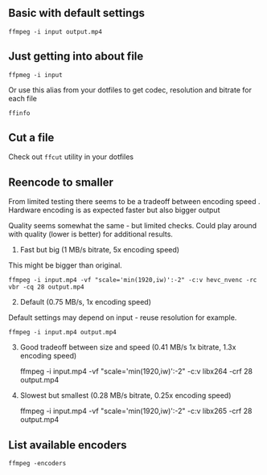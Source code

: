 ## Basic with default settings

    ffmpeg -i input output.mp4

## Just getting into about file

    ffpmeg -i input

Or use this alias from your dotfiles to get codec, resolution and bitrate for each file

    ffinfo

## Cut a file

Check out `ffcut` utility in your dotfiles

## Reencode to smaller

From limited testing there seems to be a tradeoff between encoding speed . Hardware encoding is as expected faster but also bigger output

Quality seems somewhat the same - but limited checks. Could play around with quality (lower is better) for additional results.

1. Fast but big (1 MB/s bitrate, 5x encoding speed)

This might be bigger than original.

    ffmpeg -i input.mp4 -vf "scale='min(1920,iw)':-2" -c:v hevc_nvenc -rc vbr -cq 28 output.mp4

2. Default (0.75 MB/s, 1x encoding speed)

Default settings may depend on input - reuse resolution for example.

    ffmpeg -i input.mp4 output.mp4

3. Good tradeoff between size and speed (0.41 MB/s 1x bitrate, 1.3x encoding speed)

    ffmpeg -i input.mp4 -vf "scale='min(1920,iw)':-2" -c:v libx264 -crf 28 output.mp4

4. Slowest but smallest (0.28 MB/s bitrate, 0.25x encoding speed)

    ffmpeg -i input.mp4 -vf "scale='min(1920,iw)':-2" -c:v libx265 -crf 28 output.mp4

## List available encoders

    ffmpeg -encoders